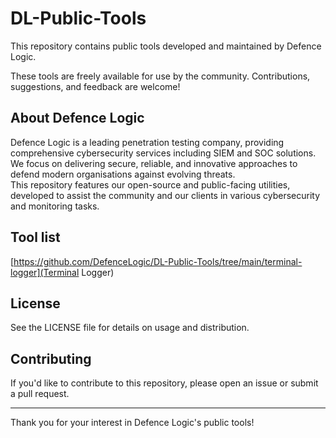 # DL-Public-Tools

This repository contains public tools developed and maintained by Defence Logic.

These tools are freely available for use by the community. Contributions, suggestions, and feedback are welcome!

## About Defence Logic

Defence Logic is a leading penetration testing company, providing comprehensive cybersecurity services including SIEM and SOC solutions. We focus on delivering secure, reliable, and innovative approaches to defend modern organisations against evolving threats.  
This repository features our open-source and public-facing utilities, developed to assist the community and our clients in various cybersecurity and monitoring tasks.

## Tool list

[https://github.com/DefenceLogic/DL-Public-Tools/tree/main/terminal-logger](Terminal Logger)

## License

See the LICENSE file for details on usage and distribution.

## Contributing

If you'd like to contribute to this repository, please open an issue or submit a pull request.

---

Thank you for your interest in Defence Logic's public tools!
